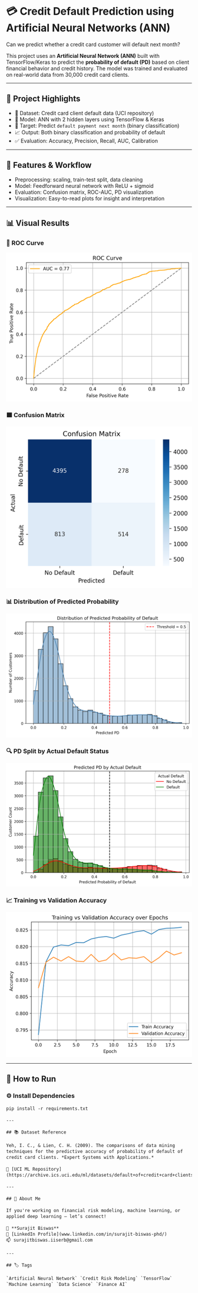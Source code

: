 # 💳 Credit Default Prediction using Artificial Neural Networks (ANN)

Can we predict whether a credit card customer will default next month?

This project uses an **Artificial Neural Network (ANN)** built with TensorFlow/Keras to predict the **probability of default (PD)** based on client financial behavior and credit history. The model was trained and evaluated on real-world data from 30,000 credit card clients.

---

## 🧠 Project Highlights

- 📂 Dataset: Credit card client default data (UCI repository)
- 🤖 Model: ANN with 2 hidden layers using TensorFlow & Keras
- 🎯 Target: Predict `default payment next month` (binary classification)
- 📈 Output: Both binary classification and probability of default
- ✅ Evaluation: Accuracy, Precision, Recall, AUC, Calibration

---

## 🧪 Features & Workflow

- Preprocessing: scaling, train-test split, data cleaning
- Model: Feedforward neural network with ReLU + sigmoid
- Evaluation: Confusion matrix, ROC-AUC, PD visualization
- Visualization: Easy-to-read plots for insight and interpretation

---

## 📊 Visual Results

### 🎯 ROC Curve
![ROC Curve](plots/roc_curve.png)

### 🟩 Confusion Matrix
![Confusion Matrix](plots/confusion_matrix.png)

### 📊 Distribution of Predicted Probability
![PD Distribution](plots/distribution_of_predicted_probability_of_default.png)

### 🔍 PD Split by Actual Default Status
![PD by Actual Default](plots/predicted_PD_by_actual_default.png)

### 📈 Training vs Validation Accuracy
![Training vs Validation Accuracy](plots/training__validation_accuracy_over_epochs.png)

---

## 🧾 How to Run

### ⚙️ Install Dependencies
```bash'''
pip install -r requirements.txt

---

## 📚 Dataset Reference

Yeh, I. C., & Lien, C. H. (2009). The comparisons of data mining techniques for the predictive accuracy of probability of default of credit card clients. *Expert Systems with Applications.*

📂 [UCI ML Repository](https://archive.ics.uci.edu/ml/datasets/default+of+credit+card+clients)

---

## 🙌 About Me

If you're working on financial risk modeling, machine learning, or applied deep learning — let’s connect!

👤 **Surajit Biswas**  
🔗 [LinkedIn Profile](www.linkedin.com/in/surajit-biswas-phd/)  
📫 surajitbiswas.iiserb@gmail.com

---

## 🏷️ Tags

`Artificial Neural Network` `Credit Risk Modeling` `TensorFlow` `Machine Learning` `Data Science` `Finance AI`
